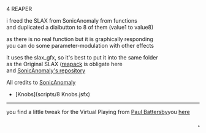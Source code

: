 4 REAPER  

i freed the SLAX from SonicAnomaly from functions  
and duplicated a dialbutton to 8 of them (value1 to value8)  
  
as there is no real function but it is graphically responding  
you can do some parameter-modulation with other effects  
  
it uses the slax_gfx, so it's best to put it into the same folder  
as the Original SLAX ([reapack](https://reapack.com/) is obligate here  
and [SonicAnomaly's repository](https://github.com/Sonic-Anomaly/Sonic-Anomaly-JSFX/raw/master/index.xml)


All credits to [SonicAnomaly](https://sonic.supermaailma.net/plugins)

- [Knobs](scripts/8 Knobs.jsfx)

-----------  

you find a little tweak for the Virtual Playing from [Paul Battersby](http://virtualplaying.com/about/)you 
[here](VP/README.md)  

<a style="float:right;" href="https://github.com/bobobo-git/REAPER/">.</a>
